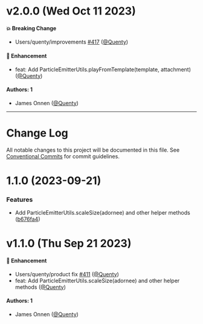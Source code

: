 # v2.0.0 (Wed Oct 11 2023)

#### 💥 Breaking Change

- Users/quenty/improvements [#417](https://github.com/Quenty/NevermoreEngine/pull/417) ([@Quenty](https://github.com/Quenty))

#### 🚀 Enhancement

- feat: Add ParticleEmitterUtils.playFromTemplate(template, attachment) ([@Quenty](https://github.com/Quenty))

#### Authors: 1

- James Onnen ([@Quenty](https://github.com/Quenty))

---

# Change Log

All notable changes to this project will be documented in this file.
See [Conventional Commits](https://conventionalcommits.org) for commit guidelines.

# 1.1.0 (2023-09-21)


### Features

* Add ParticleEmitterUtils.scaleSize(adornee) and other helper methods ([b676fa4](https://github.com/Quenty/NevermoreEngine/commit/b676fa45c8e3f4a2e151767b453b6ea1665df462))





# v1.1.0 (Thu Sep 21 2023)

#### 🚀 Enhancement

- Users/quenty/product fix [#411](https://github.com/Quenty/NevermoreEngine/pull/411) ([@Quenty](https://github.com/Quenty))
- feat: Add ParticleEmitterUtils.scaleSize(adornee) and other helper methods ([@Quenty](https://github.com/Quenty))

#### Authors: 1

- James Onnen ([@Quenty](https://github.com/Quenty))
